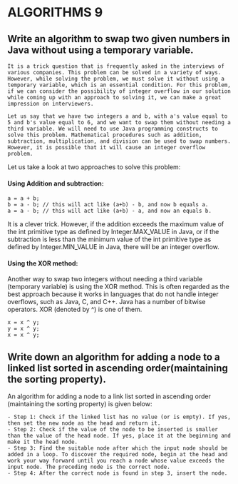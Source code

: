 # ALGORITHMS 9

## Write an algorithm to swap two given numbers in Java without using a temporary variable.
    It is a trick question that is frequently asked in the interviews of various companies. This problem can be solved in a variety of ways. However, while solving the problem, we must solve it without using a temporary variable, which is an essential condition. For this problem, if we can consider the possibility of integer overflow in our solution while coming up with an approach to solving it, we can make a great impression on interviewers.

    Let us say that we have two integers a and b, with a's value equal to 5 and b's value equal to 6, and we want to swap them without needing a third variable. We will need to use Java programming constructs to solve this problem. Mathematical procedures such as addition, subtraction, multiplication, and division can be used to swap numbers. However, it is possible that it will cause an integer overflow problem. 

Let us take a look at two approaches to solve this problem:

#### Using Addition and subtraction:

    a = a + b;
    b = a - b; // this will act like (a+b) - b, and now b equals a.
    a = a - b; // this will act like (a+b) - a, and now an equals b.

It is a clever trick. However, if the addition exceeds the maximum value of the int primitive type as defined by Integer.MAX_VALUE in Java, or if the subtraction is less than the minimum value of the int primitive type as defined by Integer.MIN_VALUE in Java, there will be an integer overflow.

#### Using the XOR method:

Another way to swap two integers without needing a third variable (temporary variable) is using the XOR method. This is often regarded as the best approach because it works in languages that do not handle integer overflows, such as Java, C, and C++. Java has a number of bitwise operators. XOR (denoted by ^) is one of them.

    x = x ^ y; 
    y = x ^ y; 
    x = x ^ y;


## Write down an algorithm for adding a node to a linked list sorted in ascending order(maintaining the sorting property).
An algorithm for adding a node to a link list sorted in ascending order (maintaining the sorting property) is given below:

    - Step 1: Check if the linked list has no value (or is empty). If yes, then set the new node as the head and return it.
    - Step 2: Check if the value of the node to be inserted is smaller than the value of the head node. If yes, place it at the beginning and make it the head node.
    - Step 3: Find the suitable node after which the input node should be added in a loop. To discover the required node, begin at the head and work your way forward until you reach a node whose value exceeds the input node. The preceding node is the correct node.
    - Step 4: After the correct node is found in step 3, insert the node.